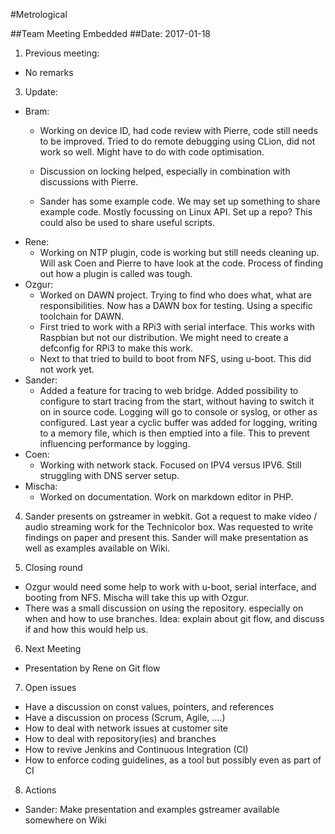#Metrological

##Team Meeting Embedded
##Date: 2017-01-18 

1. Previous meeting: 
* No remarks

3. Update:
  * Bram:
    * Working on device ID, had code review with Pierre, code still needs to be improved. Tried to do remote debugging using CLion, did not work so well. Might have to do with code optimisation.
    * Discussion on locking helped, especially in combination with discussions with Pierre.
 
    * Sander has some example code. We may set up something to share example code. Mostly focussing on Linux API. Set up a repo? This could also be used to share useful scripts.
  * Rene:
    * Working on NTP plugin, code is working but still needs cleaning up. Will ask Coen and Pierre to have look at the code. Process of finding out how a plugin is called was tough.
  * Ozgur:
    * Worked on DAWN project. Trying to find who does what, what are responsibilities. Now has a DAWN box for testing. Using a specific toolchain for DAWN.
    * First tried to work with a RPi3 with serial interface. This works with Raspbian but not our distribution. We might need to create a defconfig for RPi3 to make this work.
    * Next to that tried to build to boot from NFS, using u-boot. This did not work yet.
  * Sander:
    * Added a feature for tracing to web bridge. Added possibility to configure to start tracing from the start, without having to switch it on in source code. Logging will go to console or syslog, or other as configured. Last year a cyclic buffer was added for logging, writing to a memory file, which is then emptied into a file. This to prevent influencing performance by logging.
  * Coen:
    * Working with network stack. Focused on IPV4 versus IPV6. Still struggling with DNS server setup.
  * Mischa:
    * Worked on documentation. Work on markdown editor in PHP.

4. Sander presents on gstreamer in webkit. Got a request to make video / audio streaming work for the Technicolor box. Was requested to write findings on paper and present this. Sander will make presentation as well as examples available on Wiki.

5. Closing round
  * Ozgur would need some help to work with u-boot, serial interface, and booting from NFS. Mischa will take this up with Ozgur.
  * There was a small discussion on using the repository. especially on when and how to use branches. Idea: explain about git flow, and discuss if and how this would help us. 
  
6. Next Meeting
  * Presentation by Rene on Git flow
7. Open issues
  * Have a discussion on const values, pointers, and references
  * Have a discussion on process (Scrum, Agile, ….)
  * How to deal with network issues at customer site
  * How to deal with repository(ies) and branches
  * How to revive Jenkins and Continuous Integration (CI)
  * How to enforce coding guidelines, as a tool but possibly even as part of CI

8. Actions
  * Sander: Make presentation and examples gstreamer available somewhere on Wiki
  